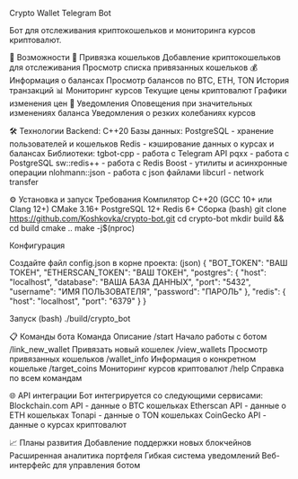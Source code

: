 Crypto Wallet Telegram Bot

Бот для отслеживания криптокошельков и мониторинга курсов криптовалют.

🚀 Возможности
    📌 Привязка кошельков
        Добавление криптокошельков для отслеживания
        Просмотр списка привязанных кошельков
    💰 Информация о балансах
        Просмотр балансов по BTC, ETH, TON
        История транзакций
    📊 Мониторинг курсов
        Текущие цены криптовалют
        Графики изменения цен
    🔔 Уведомления
        Оповещения при значительных изменениях баланса
        Уведомления о резких колебаниях курсов
        
🛠 Технологии
    Backend: C++20
    Базы данных:
        PostgreSQL - хранение пользователей и кошельков
        Redis - кэширование данных о курсах и балансах
    Библиотеки:
        tgbot-cpp - работа с Telegram API
        pqxx - работа с PostgreSQL
        sw::redis++ - работа с Redis
        Boost - утилиты и асинхронные операции
        nlohmann::json - работа с json файлами
        libcurl - network transfer 
        
⚙️ Установка и запуск
Требования
    Компилятор C++20 (GCC 10+ или Clang 12+)
    CMake 3.16+
    PostgreSQL 12+
    Redis 6+
Сборка
(bash)
  git clone https://github.com/Koshkovka/crypto-bot.git
  cd crypto-bot
  mkdir build && cd build
  cmake ..
  make -j$(nproc)

Конфигурация

Создайте файл config.json в корне проекта:
(json)
{
  "BOT_TOKEN": "ВАШ ТОКЕН",
  "ETHERSCAN_TOKEN": "ВАШ ТОКЕН",
  "postgres": {
    "host": "localhost",
    "database": "ВАША БАЗА ДАННЫХ",
    "port": "5432",
    "username": "ИМЯ ПОЛЬЗОВАТЕЛЯ",
    "password": "ПАРОЛЬ"
  },
  "redis": {
    "host": "localhost",
    "port": "6379"
  }
}

Запуск
(bash)
./build/crypto_bot

📋 Команды бота
Команда	Описание
/start	Начало работы с ботом
/link_new_wallet	Привязать новый кошелек
/view_wallets	Просмотр привязанных кошельков
/wallet_info	Информация о конкретном кошельке
/target_coins	Мониторинг курсов криптовалют
/help	Справка по всем командам

🌐 API интеграции
Бот интегрируется со следующими сервисами:
    Blockchain.com API - данные о BTC кошельках
    Etherscan API - данные о ETH кошельках
    Tonapi - данные о TON кошельках
    CoinGecko API - данные о курсах криптовалют
    
📈 Планы развития
    Добавление поддержки новых блокчейнов
    Расширенная аналитика портфеля
    Гибкая система уведомлений
    Веб-интерфейс для управления ботом
